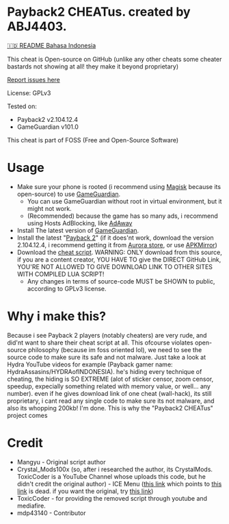 # Payback2 CHEATus. created by ABJ4403.
[🇮🇩️ README Bahasa Indonesia](https://github.com/ABJ4403/Payback2_CHEATus/blob/main/README_id.md)

This cheat is Open-source on GitHub (unlike any other cheats some cheater bastards not showing at all! they make it beyond proprietary)

[Report issues here](https://github.com/ABJ4403/Payback2_CHEATus)

License: GPLv3

Tested on:
- Payback2 v2.104.12.4
- GameGuardian v101.0


This cheat is part of FOSS (Free and Open-Source Software)

# Usage
- Make sure your phone is rooted (i recommend using [Magisk](https://github.com/topjohnwu/magisk) because its open-source) to use [GameGuardian](https://gameguardian.net).
  - You can use GameGuardian without root in virtual environment, but it might not work.
  - (Recommended) because the game has so many ads, i recommend using Hosts AdBlocking, like [AdAway](https://adaway.org)
- Install The latest version of [GameGuardian](https://gameguardian.net).
- Install the latest "[Payback 2](https://play.google.com/store/apps/details?id=net.apex_designs.payback2)" (if it does'nt work, download the version 2.104.12.4, i recommend getting it from [Aurora store](https://auroraoss.org), or use [APKMirror](https://apkmirror.com))
- Download the [cheat script](https://github.com/ABJ4403/Payback2_CHEATus/blob/main/Payback2_CHEATus.lua?raw=true). WARNING: ONLY download from this source, if you are a content creator, YOU HAVE TO give the DIRECT GitHub Link, YOU'RE NOT ALLOWED TO GIVE DOWNLOAD LINK TO OTHER SITES WITH COMPILED LUA SCRIPT!
  - Any changes in terms of source-code MUST be SHOWN to public, according to GPLv3 license.

# Why i make this?
Because i see Payback 2 players (notably cheaters) are very rude, and did'nt want to share their cheat script at all. This ofcourse violates open-source philosophy (because im foss oriented lol), we need to see the source code to make sure its safe and not malware. Just take a look at Hydra YouTube videos for example (Payback gamer name: HydraAssasins/HYDRAofINDONESIA). he's hiding every technique of cheating, the hiding is SO EXTREME (alot of sticker censor, zoom censor, speedup, expecially something related with memory value, or well... any number). even if he gives download link of one cheat (wall-hack), its still proprietary, i cant read any single code to make sure its not malware, and also its whopping 200kb! I'm done. This is why the "Payback2 CHEATus" project comes

# Credit
- Mangyu - Original script author
- Crystal_Mods100x (so, after i researched the author, its CrystalMods. ToxicCoder is a YouTube Channel whose uploads this code, but he didn't credit the original author) - ICE Menu ([this link](https://gameguardian.net/forum/topic/25781-payback-2/?do=findComment&comment=116945) which points to [this link](https://gameguardian.net/forum/applications/core/interface/file/attachment.php?id=18369) is dead. if you want the original, try [this link](https://www.mediafire.com/file/o1kgc0xbcjdyzac/%7B1.0%7D+PB+2.lua/file))
- ToxicCoder - for providing the removed script through youtube and mediafire.
- mdp43140 - Contributor
